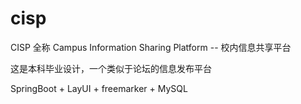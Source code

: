 # cisp

CISP 全称 Campus Information Sharing Platform -- 校内信息共享平台

这是本科毕业设计，一个类似于论坛的信息发布平台

SpringBoot + LayUI + freemarker + MySQL
